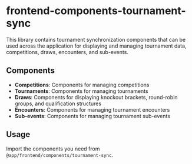 # frontend-components-tournament-sync

This library contains tournament synchronization components that can be used across the application for displaying and managing tournament data, competitions, draws, encounters, and sub-events.

## Components

- **Competitions**: Components for managing competitions
- **Tournaments**: Components for managing tournaments  
- **Draws**: Components for displaying knockout brackets, round-robin groups, and qualification structures
- **Encounters**: Components for managing tournament encounters
- **Sub-events**: Components for managing tournament sub-events

## Usage

Import the components you need from `@app/frontend/components/tournament-sync`.